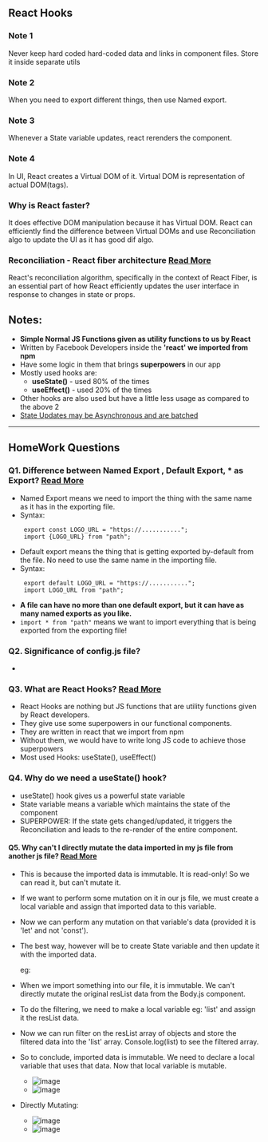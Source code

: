 ## React Hooks

### Note 1
Never keep hard coded hard-coded data and links in component files. Store it inside separate utils

### Note 2
When you need to export different things, then use Named export.

### Note 3
Whenever a State variable updates, react rerenders the component.

### Note 4
   In UI, React creates a Virtual DOM of it. Virtual DOM is representation of actual DOM(tags).

### Why is React faster?
   It does effective DOM manipulation because it has Virtual DOM. React can efficiently find the difference between Virtual DOMs and use Reconciliation algo to update the UI as it has good dif algo.

### Reconciliation - React fiber architecture [Read More](https://github.com/acdlite/react-fiber-architecture)
   React's reconciliation algorithm, specifically in the context of React Fiber, is an essential part of how React efficiently updates the user interface in response to changes in state or props.

## Notes:
- **Simple Normal JS Functions given as utility functions to us by React**
- Written by Facebook Developers inside the **'react' we imported from npm**
- Have some logic in them that brings **superpowers** in our app
- Mostly used hooks are: 
   - **useState()** - used 80% of the times
   - **useEffect()** - used 20% of the times
- Other hooks are also used but have a little less usage as compared to the above 2
- [State Updates may be Asynchronous and are batched](https://legacy.reactjs.org/docs/state-and-lifecycle.html#state-updates-may-be-asynchronous)
-----------------------------------------------------------------------------------
## HomeWork Questions

### Q1. Difference between Named Export , Default Export, * as Export? [Read More](https://react.dev/learn/importing-and-exporting-components)
   - Named Export means we need to import the thing with the same name as it has in the exporting file.
   - Syntax: 
       ```
        export const LOGO_URL = "https://...........";
        import {LOGO_URL} from "path";
       ```
   - Default export means the thing that is getting exported by-default from the file. No need to use the same name in the importing file.
   - Syntax: 
       ```
        export default LOGO_URL = "https://...........";
        import LOGO_URL from "path";
       ```
   - **A file can have no more than one default export, but it can have as many named exports as you like.**
   - `import * from "path"` means we want to import everything that is being exported from the exporting file!
     
### Q2. Significance of config.js file?
   - 
### Q3. What are React Hooks? [Read More](https://legacy.reactjs.org/docs/hooks-overview.html)
   - React Hooks are nothing but JS functions that are utility functions given by React developers.
   - They give use some superpowers in our functional components.
   - They are written in react that we import from npm
   - Without them, we would have to write long JS code to achieve those superpowers
   - Most used Hooks: useState(), useEffect()
     
### Q4. Why do we need a useState() hook? 
   - useState() hook gives us a powerful state variable
   - State variable means a variable which maintains the state of the component
   - SUPERPOWER: If the state gets changed/updated, it triggers the Reconciliation and leads to the re-render of the entire component.

#### Q5. Why can't I directly mutate the data imported in my js file from another js file? [Read More](https://stackoverflow.com/questions/65845168/mutating-an-array-present-in-one-js-file-from-another-js-file-in-react-native)
   - This is because the imported data is immutable. It is read-only! So we can read it, but can't mutate it.
   - If we want to perform some mutation on it in our js file, we must create a local variable and assign that imported data to this variable.
   - Now we can perform any mutation on that variable's data (provided it is 'let' and not 'const').
   - The best way, however will be to create State variable and then update it with the imported data.

     eg:
   - When we import something into our file, it is immutable. We can't directly mutate the original resList data from the Body.js component. 
   - To do the filtering, we need to make a local variable eg: 'list' and assign it the resList data.
   - Now we can run filter on the resList array of objects and store the filtered data into the 'list' array. Console.log(list) to see the filtered array.
   - So to conclude, imported data is immutable. We need to declare a local variable that uses that data. Now that local variable is mutable.
      - ![image](https://github.com/Harshita-Kohli/Namaste-React/assets/54809528/b10cc2a6-94f4-455e-b2c1-4793123c6467)
      - ![image](https://github.com/Harshita-Kohli/Namaste-React/assets/54809528/5685073b-dc09-4a90-ae97-b62ff1d98cb6)
   - Directly Mutating:
      - ![image](https://github.com/Harshita-Kohli/Namaste-React/assets/54809528/9f6dd4ff-bed9-44ac-9585-280e6c7be8bb)
      - ![image](https://github.com/Harshita-Kohli/Namaste-React/assets/54809528/956794e9-08a9-4da1-8cca-1e1187b71e15)